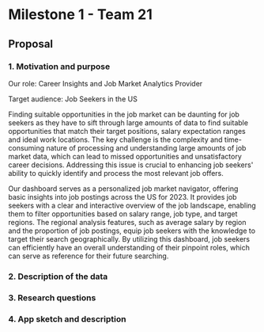 # Milestone 1 - Team 21

## Proposal

### 1. Motivation and purpose

Our role: Career Insights and Job Market Analytics Provider

Target audience: Job Seekers in the US

Finding suitable opportunities in the job market can be daunting for job seekers as they have to sift through large amounts of data to find suitable opportunities that match their target positions, salary expectation ranges and ideal work locations. The key challenge is the complexity and time-consuming nature of processing and understanding large amounts of job market data, which can lead to missed opportunities and unsatisfactory career decisions. Addressing this issue is crucial to enhancing job seekers' ability to quickly identify and process the most relevant job offers.

Our dashboard serves as a personalized job market navigator, offering basic insights into job postings across the US for 2023. It provides job seekers with a clear and interactive overview of the job landscape, enabling them to filter opportunities based on salary range, job type, and target regions. The regional analysis features, such as average salary by region and the proportion of job postings, equip job seekers with the knowledge to target their search geographically. By utilizing this dashboard, job seekers can efficiently have an overall understanding of their pinpoint roles, which can serve as reference for their future searching.

### 2. Description of the data

### 3. Research questions

### 4. App sketch and description
